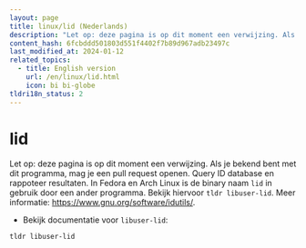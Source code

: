 ```yaml
---
layout: page
title: linux/lid (Nederlands)
description: "Let op: deze pagina is op dit moment een verwijzing. Als je bekend bent met dit programma, mag je een pull request openen."
content_hash: 6fcbddd501803d551f4402f7b89d967adb23497c
last_modified_at: 2024-01-12
related_topics:
  - title: English version
    url: /en/linux/lid.html
    icon: bi bi-globe
tldri18n_status: 2
---
```

# lid

Let op: deze pagina is op dit moment een verwijzing. Als je bekend bent met dit programma, mag je een pull request openen.
Query ID database en rappoteer resultaten.
In Fedora en Arch Linux is de binary naam `lid` in gebruik door een ander programma. Bekijk hiervoor `tldr libuser-lid`.
Meer informatie: <https://www.gnu.org/software/idutils/>.

- Bekijk documentatie voor `libuser-lid`:

`tldr libuser-lid`
